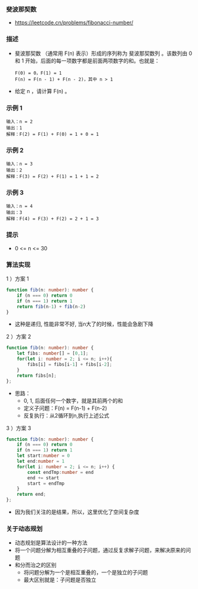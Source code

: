 ### 斐波那契数

- https://leetcode.cn/problems/fibonacci-number/

### 描述

- 斐波那契数 （通常用 F(n) 表示）形成的序列称为 斐波那契数列 。该数列由 0 和 1 开始，后面的每一项数字都是前面两项数字的和。也就是：
	```
	F(0) = 0，F(1) = 1
	F(n) = F(n - 1) + F(n - 2)，其中 n > 1
	```

- 给定 n ，请计算 F(n) 。

### 示例 1

```
输入：n = 2
输出：1
解释：F(2) = F(1) + F(0) = 1 + 0 = 1
```

### 示例 2

```
输入：n = 3
输出：2
解释：F(3) = F(2) + F(1) = 1 + 1 = 2
```

### 示例 3

```
输入：n = 4
输出：3
解释：F(4) = F(3) + F(2) = 2 + 1 = 3
```

### 提示

- 0 <= n <= 30

### 算法实现

1 ）方案 1

```ts
function fib(n: number): number {
    if (n === 0) return 0
    if (n === 1) return 1
    return fib(n-1) + fib(n-2)
}
```

- 这种是递归, 性能非常不好, 当n大了的时候，性能会急剧下降


2 ）方案 2

```ts
function fib(n: number): number {
    let fibs: number[] = [0,1];
    for(let i: number = 2; i <= n; i++){
        fibs[i] = fibs[i-1] + fibs[i-2];
    }
    return fibs[n];
};
```

- 思路：
  * 0, 1, 后面任何一个数字，就是其前两个的和
  * 定义子问题：F(n) = F(n-1) + F(n-2)
  *  反复执行：从2循环到n,执行上述公式

3 ）方案 3

```ts
function fib(n: number): number {
    if (n === 0) return 0
    if (n === 1) return 1
    let start:number = 0
    let end:number = 1
    for(let i: number = 2; i <= n; i++) {
        const endTmp:number = end
        end += start
        start = endTmp
    }
    return end;
};
```

- 因为我们关注的是结果，所以，这里优化了空间复杂度

### 关于动态规划

- 动态规划是算法设计的一种方法
- 将一个问题分解为相互重叠的子问题，通过反复求解子问题，来解决原来的问题
- 和分而治之的区别
    * 将问题分解为一个是相互重叠的，一个是独立的子问题
    * 最大区别就是：子问题是否独立